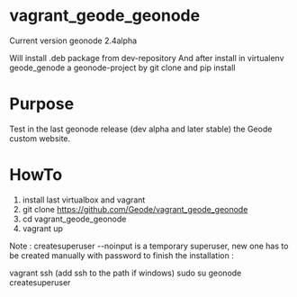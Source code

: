 vagrant_geode_geonode
====================

Current version geonode 2.4alpha

Will install .deb package from dev-repository
And after install in virtualenv geode_genode a geonode-project by git clone and pip install

Purpose
=======

Test in the last geonode release (dev alpha and later stable) the Geode custom website.

HowTo
=====

1. install last virtualbox and vagrant
2. git clone https://github.com/Geode/vagrant_geode_geonode
3. cd vagrant_geode_geonode
4. vagrant up

Note : createsuperuser --noinput is a temporary superuser, new one has to be created manually with password to finish the installation :

vagrant ssh (add ssh to the path if windows)
sudo su
geonode createsuperuser
